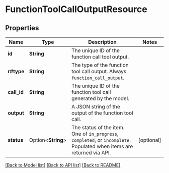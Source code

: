 # FunctionToolCallOutputResource

## Properties

Name | Type | Description | Notes
------------ | ------------- | ------------- | -------------
**id** | **String** | The unique ID of the function call tool output.  | 
**r#type** | **String** | The type of the function tool call output. Always `function_call_output`.  | 
**call_id** | **String** | The unique ID of the function tool call generated by the model.  | 
**output** | **String** | A JSON string of the output of the function tool call.  | 
**status** | Option<**String**> | The status of the item. One of `in_progress`, `completed`, or `incomplete`. Populated when items are returned via API.  | [optional]

[[Back to Model list]](../README.md#documentation-for-models) [[Back to API list]](../README.md#documentation-for-api-endpoints) [[Back to README]](../README.md)


